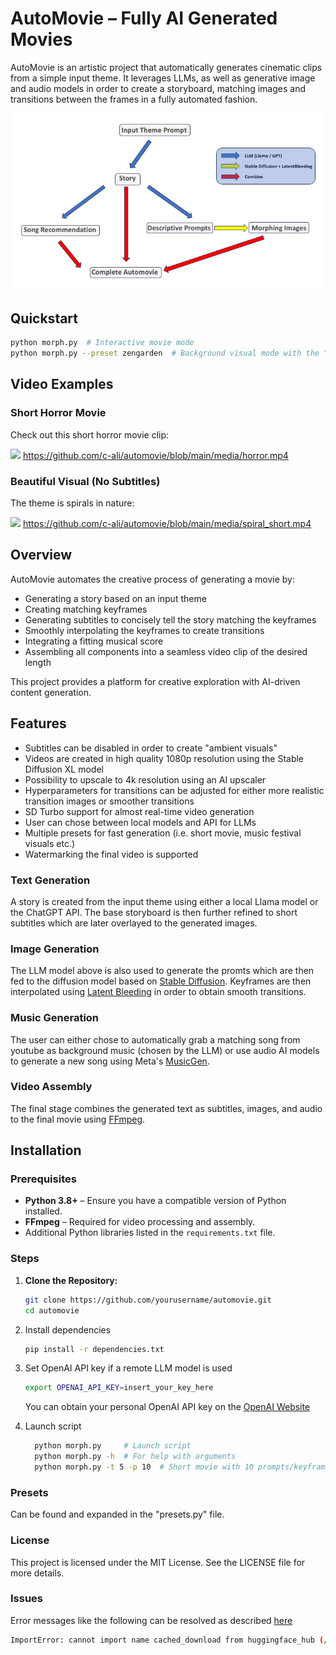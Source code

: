 # AutoMovie – Fully AI Generated Movies

AutoMovie is an artistic project that automatically generates cinematic clips from a simple input theme. It leverages LLMs, as well as generative image and audio models in order to create a storyboard, matching images and transitions between the frames in a fully automated fashion. 

![AutoMovie Pipeline Diagram](docs/diagram.png)

## Quickstart

```bash
python morph.py  # Interactive movie mode
python morph.py --preset zengarden  # Background visual mode with the "zengarden" preset
   ```
## Video Examples

### Short Horror Movie
Check out this short horror movie clip:

![](media/horror.gif)
https://github.com/c-ali/automovie/blob/main/media/horror.mp4

### Beautiful Visual (No Subtitles)
The theme is spirals in nature:

![](media/spiral.gif)
https://github.com/c-ali/automovie/blob/main/media/spiral_short.mp4

## Overview

AutoMovie automates the creative process of generating a movie by:
- Generating a story based on an input theme
- Creating matching keyframes
- Generating subtitles to concisely tell the story matching the keyframes
- Smoothly interpolating the keyframes to create transitions
- Integrating a fitting musical score
- Assembling all components into a seamless video clip of the desired length

This project provides a platform for creative exploration with AI-driven content generation.

## Features

- Subtitles can be disabled in order to create "ambient visuals"
- Videos are created in high quality 1080p resolution using the Stable Diffusion XL model
- Possibility to upscale to 4k resolution using an AI upscaler
- Hyperparameters for transitions can be adjusted for either more realistic transition images or smoother transitions
- SD Turbo support for almost real-time video generation
- User can chose between local models and API for LLMs
- Multiple presets for fast generation (i.e. short movie, music festival visuals etc.)
- Watermarking the final video is supported

### Text Generation

A story is created from the input theme using either a local Llama model or the ChatGPT API. The base storyboard is then further refined to short subtitles which are later overlayed to the generated images.

### Image Generation

The LLM model above is also used to generate the promts which are then fed to the diffusion model based on [Stable Diffusion](https://stability.ai/stable-image). Keyframes are then interpolated using [Latent Bleeding](https://github.com/lunarring/latentblending) in order to obtain smooth transitions.

### Music Generation

The user can either chose to automatically grab a matching song from youtube as background music (chosen by the LLM) or use audio AI models to generate a new song using Meta's [MusicGen](https://huggingface.co/spaces/facebook/MusicGen).

### Video Assembly

The final stage combines the generated text as subtitles, images, and audio to the final movie using [FFmpeg](https://github.com/kkroening/ffmpeg-python).

## Installation

### Prerequisites

- **Python 3.8+** – Ensure you have a compatible version of Python installed.
- **FFmpeg** – Required for video processing and assembly.
- Additional Python libraries listed in the `requirements.txt` file.

### Steps

1. **Clone the Repository:**
   ```bash
   git clone https://github.com/yourusername/automovie.git
   cd automovie
   ```
2. Install dependencies
   ```bash
   pip install -r dependencies.txt
      ```
3. Set OpenAI API key if a remote LLM model is used
   ```bash
   export OPENAI_API_KEY=insert_your_key_here
      ```
   You can obtain your personal OpenAI API key on the [OpenAI Website](https://platform.openai.com/settings/organization/api-keys)

4. Launch script
    ```bash
      python morph.py     # Launch script 
      python morph.py -h  # For help with arguments
      python morph.py -t 5 -p 10  # Short movie with 10 prompts/keyframes and 5 second transitions
   ```
### Presets
Can be found and expanded in the "presets.py" file.

### License

This project is licensed under the MIT License. See the LICENSE file for more details.

### Issues
Error messages like the following can be resolved as described [here](https://github.com/easydiffusion/easydiffusion/issues/1851#issuecomment-2425265522
)
   ```bash
ImportError: cannot import name cached_download from huggingface_hub (/home/workspace/automovie/venv/lib/python3.9/site-packages/huggingface_hub/__init__.py)  
      
